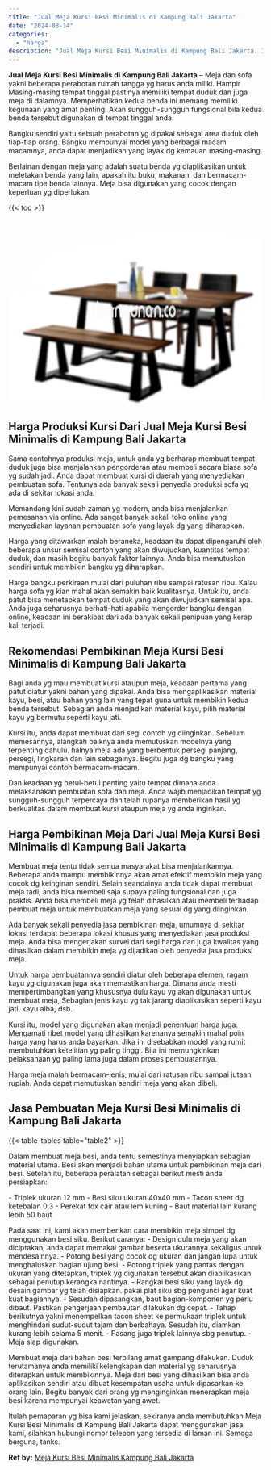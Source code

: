 ```yaml
---
title: "Jual Meja Kursi Besi Minimalis di Kampung Bali Jakarta"
date: "2024-08-14"
categories: 
  - "harga"
description: "Jual Meja Kursi Besi Minimalis di Kampung Bali Jakarta. Itulah pemaparan yg bisa kami jelaskan, sekiranya anda membutuhkan Meja Kursi Besi Minimalis di Kampu..."
---
```


**Jual Meja Kursi Besi Minimalis di Kampung Bali Jakarta** – Meja dan sofa yakni beberapa perabotan rumah tangga yg harus anda miliki. Hampir Masing-masing tempat tinggal pastinya memiliki tempat duduk dan juga meja di dalamnya. Memperhatikan kedua benda ini memang memiliki kegunaan yang amat penting. Akan sungguh-sungguh fungsional bila kedua benda tersebut digunakan di tempat tinggal anda.

Bangku sendiri yaitu sebuah perabotan yg dipakai sebagai area duduk oleh tiap-tiap orang. Bangku mempunyai model yang berbagai macam macamnya, anda dapat menjadikan yang layak dg kemauan masing-masing.

Berlainan dengan meja yang adalah suatu benda yg diaplikasikan untuk meletakan benda yang lain, apakah itu buku, makanan, dan bermacam-macam tipe benda lainnya. Meja bisa digunakan yang cocok dengan keperluan yg diperlukan.

{{< toc >}}

![Jual Meja Kursi Besi Minimalis di Kampung Bali Jakarta](/images/jual-meja-besi-murah02.png)

## Harga Produksi Kursi Dari Jual Meja Kursi Besi Minimalis di Kampung Bali Jakarta

Sama contohnya produksi meja, untuk anda yg berharap membuat tempat duduk juga bisa menjalankan pengorderan atau membeli secara biasa sofa yg sudah jadi. Anda dapat membuat kursi di daerah yang menyediakan pembuatan sofa. Tentunya ada banyak sekali penyedia produksi sofa yg ada di sekitar lokasi anda.

Memandang kini sudah zaman yg modern, anda bisa menjalankan pemesanan via online. Ada sangat banyak sekali toko online yang menyediakan layanan pembuatan sofa yang layak dg yang diharapkan.

Harga yang ditawarkan malah beraneka, keadaan itu dapat dipengaruhi oleh beberapa unsur semisal contoh yang akan diwujudkan, kuantitas tempat duduk, dan masih begitu banyak faktor lainnya. Anda bisa memutuskan sendiri untuk membikin bangku yg diharapkan.

Harga bangku perkiraan mulai dari puluhan ribu sampai ratusan ribu. Kalau harga sofa yg kian mahal akan semakin baik kualitasnya. Untuk itu, anda patut bisa menetapkan tempat duduk yang akan diwujudkan semisal apa. Anda juga seharusnya berhati-hati apabila mengorder bangku dengan online, keadaan ini berakibat dari ada banyak sekali penipuan yang kerap kali terjadi.

## Rekomendasi Pembikinan Meja Kursi Besi Minimalis di Kampung Bali Jakarta

Bagi anda yg mau membuat kursi ataupun meja, keadaan pertama yang patut diatur yakni bahan yang dipakai. Anda bisa mengaplikasikan material kayu, besi, atau bahan yang lain yang tepat guna untuk membikin kedua benda tersebut. Sebagian anda menjadikan material kayu, pilih material kayu yg bermutu seperti kayu jati.

Kursi itu, anda dapat membuat dari segi contoh yg diinginkan. Sebelum memesannya, alangkah baiknya anda memutuskan modelnya yang terpenting dahulu. halnya meja ada yang berbentuk persegi panjang, persegi, lingkaran dan lain sebagainya. Begitu juga dg bangku yang mempunyai contoh bermacam-macam.

Dan keadaan yg betul-betul penting yaitu tempat dimana anda melaksanakan pembuatan sofa dan meja. Anda wajib menjadikan tempat yg sungguh-sungguh terpercaya dan telah rupanya memberikan hasil yg berkualitas dalam membuat kursi ataupun meja yg anda inginkan.

## Harga Pembikinan Meja Dari Jual Meja Kursi Besi Minimalis di Kampung Bali Jakarta

Membuat meja tentu tidak semua masyarakat bisa menjalankannya. Beberapa anda mampu membikinnya akan amat efektif membikin meja yang cocok dg keinginan sendiri. Selain seandainya anda tidak dapat membuat meja tadi, anda bisa membeli saja supaya paling fungsional dan juga praktis. Anda bisa membeli meja yg telah dihasilkan atau membeli terhadap pembuat meja untuk membuatkan meja yang sesuai dg yang diinginkan.

Ada banyak sekali penyedia jasa pembikinan meja, umumnya di sekitar lokasi terdapat beberapa lokasi khusus yang menyediakan jasa produksi meja. Anda bisa mengerjakan survei dari segi harga dan juga kwalitas yang dihasilkan dalam membikin meja yg dijadikan oleh penyedia jasa produksi meja.

Untuk harga pembuatannya sendiri diatur oleh beberapa elemen, ragam kayu yg digunakan juga akan memastikan harga. Dimana anda mesti mempertimbangkan yang khususnya dulu kayu yg akan digunakan untuk membuat meja, Sebagian jenis kayu yg tak jarang diaplikasikan seperti kayu jati, kayu alba, dsb.

Kursi itu, model yang digunakan akan menjadi penentuan harga juga. Mengamati ribet model yang dihasilkan karenanya semakin mahal poin harga yang harus anda bayarkan. Jika ini disebabkan model yang rumit membutuhkan ketelitian yg paling tinggi. Bila ini memungkinkan pelaksanaan yg paling lama juga dalam proses pembuatannya.

Harga meja malah bermacam-jenis, mulai dari ratusan ribu sampai jutaan rupiah. Anda dapat memutuskan sendiri meja yang akan dibeli.

## Jasa Pembuatan Meja Kursi Besi Minimalis di Kampung Bali Jakarta

{{< table-tables table="table2" >}}

Dalam membuat meja besi, anda tentu semestinya menyiapkan sebagian material utama. Besi akan menjadi bahan utama untuk pembikinan meja dari besi. Setelah itu, beberapa peralatan sebagai berikut mesti anda persiapkan:

\- Triplek ukuran 12 mm - Besi siku ukuran 40x40 mm - Tacon sheet dg ketebalan 0,3 - Perekat fox cair atau lem kuning - Baut material lain kurang lebih 50 baut

Pada saat ini, kami akan memberikan cara membikin meja simpel dg menggunakan besi siku. Berikut caranya: - Design dulu meja yang akan diciptakan, anda dapat memakai gambar beserta ukurannya sekaligus untuk mendesainnya. - Potong besi yang cocok dg ukuran dan jangan lupa untuk menghaluskan bagian ujung besi. - Potong triplek yang pantas dengan ukuran yang ditetapkan, triplek yg digunakan tersebut akan diaplikasikan sebagai penutup kerangka nantinya. - Rangkai besi siku yang layak dg desain gambar yg telah disiapkan. pakai plat siku sbg pengunci agar kuat kuat bagiannya. - Sesudah dipasangkan, baut bagian-komponen yg perlu dibaut. Pastikan pengerjaan pembautan dilakukan dg cepat. - Tahap berikutnya yakni menempelkan tacon sheet ke permukaan triplek untuk menghindari sudut-sudut tajam dan berbahaya. Sesudah itu, diamkan kurang lebih selama 5 menit. - Pasang juga triplek lainnya sbg penutup. - Meja siap digunakan.

Membuat meja dari bahan besi terbilang amat gampang dilakukan. Duduk terutamanya anda memiliki kelengkapan dan material yg seharusnya diterapkan untuk membikinnya. Meja dari besi yang dihasilkan bisa anda aplikasikan sendiri atau dibuat kesempatan usaha untuk dipasarkan ke orang lain. Begitu banyak dari orang yg menginginkan menerapkan meja besi karena mempunyai keawetan yang awet.

Itulah pemaparan yg bisa kami jelaskan, sekiranya anda membutuhkan Meja Kursi Besi Minimalis di Kampung Bali Jakarta dapat menggunakan jasa kami, silahkan hubungi nomor telepon yang tersedia di laman ini. Semoga berguna, tanks.

**Ref by:** [Meja Kursi Besi Minimalis Kampung Bali Jakarta](https://id.wikipedia.org/wiki/Meja)
